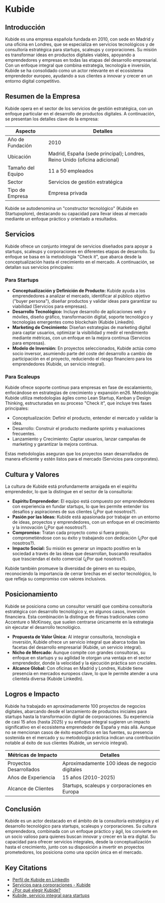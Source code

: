 # Kubide

## Introducción

Kubide es una empresa española fundada en 2010, con sede en Madrid y una oficina en Londres, que se especializa en servicios tecnológicos y de consultoría estratégica para startups, scaleups y corporaciones. Su misión es transformar ideas en productos digitales viables, apoyando a emprendedores y empresas en todas las etapas del desarrollo empresarial. Con un enfoque integral que combina estrategia, tecnología e inversión, Kubide se ha consolidado como un actor relevante en el ecosistema emprendedor europeo, ayudando a sus clientes a innovar y crecer en un entorno digital competitivo.

## Resumen de la Empresa

Kubide opera en el sector de los servicios de gestión estratégica, con un enfoque particular en el desarrollo de productos digitales. A continuación, se presentan los detalles clave de la empresa:

| Aspecto             | Detalles                                                                 |
| ------------------- | ------------------------------------------------------------------------ |
| Año de Fundación    | 2010                                                                     |
| Ubicación           | Madrid, España (sede principal); Londres, Reino Unido (oficina adicional) |
| Tamaño del Equipo   | 11 a 50 empleados                                                        |
| Sector              | Servicios de gestión estratégica                                          |
| Tipo de Empresa     | Empresa privada                                                            |

Kubide se autodenomina un "constructor tecnológico" (Kubide en Startupxplore), destacando su capacidad para llevar ideas al mercado mediante un enfoque práctico y orientado a resultados.

## Servicios

Kubide ofrece un conjunto integral de servicios diseñados para apoyar a startups, scaleups y corporaciones en diferentes etapas de desarrollo. Su enfoque se basa en la metodología "Check it", que abarca desde la conceptualización hasta el crecimiento en el mercado. A continuación, se detallan sus servicios principales:

### Para Startups

*   **Conceptualización y Definición de Producto:** Kubide ayuda a los emprendedores a analizar el mercado, identificar al público objetivo ("buyer persona"), diseñar productos y validar ideas para garantizar su viabilidad (Servicios para empresas).
*   **Desarrollo Tecnológico:** Incluye desarrollo de aplicaciones web y móviles, diseño gráfico, transformación digital, soporte tecnológico y tecnologías emergentes como blockchain (Kubide LinkedIn).
*   **Marketing de Crecimiento:** Diseñan estrategias de marketing digital para captar usuarios, optimizar la visibilidad y medir el rendimiento mediante métricas, con un enfoque en la mejora continua (Servicios para empresas).
*   **Modelo de Inversión:** En proyectos seleccionados, Kubide actúa como socio inversor, asumiendo parte del coste del desarrollo a cambio de participación en el proyecto, reduciendo el riesgo financiero para los emprendedores (Kubide, un servicio integral).

### Para Scaleups

Kubide ofrece soporte continuo para empresas en fase de escalamiento, enfocándose en estrategias de crecimiento y expansión en26. Metodología: Kubide utiliza metodologías ágiles como Lean Startup, Kanban y Design Thinking, estructuradas en su proceso "Check it", que incluye tres fases principales:

*   Conceptualización: Definir el producto, entender el mercado y validar la idea.
*   Desarrollo: Construir el producto mediante sprints y evaluaciones frecuentes.
*   Lanzamiento y Crecimiento: Captar usuarios, lanzar campañas de marketing y garantizar la mejora continua.

Estas metodologías aseguran que los proyectos sean desarrollados de manera eficiente y estén listos para el mercado (Servicios para corporates).

## Cultura y Valores

La cultura de Kubide está profundamente arraigada en el espíritu emprendedor, lo que la distingue en el sector de la consultoría:

*   **Espíritu Emprendedor:** El equipo está compuesto por emprendedores con experiencia en fundar startups, lo que les permite entender los desafíos y aspiraciones de sus clientes (¿Por qué nosotros?).
*   **Pasión por las Ideas:** Kubide está apasionada por trabajar en un entorno de ideas, proyectos y emprendedores, con un enfoque en el crecimiento y la innovación (¿Por qué nosotros?).
*   **Compromiso:** Tratan cada proyecto como si fuera propio, comprometiéndose con su éxito y trabajando con dedicación (¿Por qué nosotros?).
*   **Impacto Social:** Su misión es generar un impacto positivo en la sociedad a través de las ideas que desarrollan, buscando resultados que trasciendan el éxito comercial (¿Por qué nosotros?).

Kubide también promueve la diversidad de género en su equipo, reconociendo la importancia de cerrar brechas en el sector tecnológico, lo que refleja su compromiso con valores inclusivos.

## Posicionamiento

Kubide se posiciona como un consultor versátil que combina consultoría estratégica con desarrollo tecnológico y, en algunos casos, inversión financiera. Esta combinación la distingue de firmas tradicionales como Accenture o McKinsey, que suelen centrarse únicamente en la estrategia sin ejecutar el desarrollo tecnológico.

*   **Propuesta de Valor Única:** Al integrar consultoría, tecnología e inversión, Kubide ofrece un servicio integral que abarca todas las facetas del desarrollo empresarial (Kubide, un servicio integral).
*   **Nicho de Mercado:** Aunque compite con grandes consultoras, su enfoque en startups y su agilidad le otorgan una ventaja en el sector emprendedor, donde la velocidad y la ejecución práctica son cruciales.
*   **Alcance Global:** Con oficinas en Madrid y Londres, Kubide tiene presencia en mercados europeos clave, lo que le permite atender a una clientela diversa (Kubide LinkedIn).

## Logros e Impacto

Kubide ha trabajado en aproximadamente 100 proyectos de negocios digitales, abarcando desde el lanzamiento de productos iniciales para startups hasta la transformación digital de corporaciones. Su experiencia de casi 15 años (hasta 2025) y su enfoque integral sugieren un impacto significativo en el ecosistema emprendedor de España y más allá. Aunque no se mencionan casos de éxito específicos en las fuentes, su presencia sostenida en el mercado y su metodología práctica indican una contribución notable al éxito de sus clientes (Kubide, un servicio integral).

| Métricas de Impacto | Detalles                                   |
| --------------------- | ----------------------------------------- |
| Proyectos Desarrollados | Aproximadamente 100 ideas de negocio digitales |
| Años de Experiencia    | 15 años (2010-2025)                       |
| Alcance de Clientes    | Startups, scaleups y corporaciones en Europa |

## Conclusión

Kubide es un actor destacado en el ámbito de la consultoría estratégica y el desarrollo tecnológico para startups, scaleups y corporaciones. Su cultura emprendedora, combinada con un enfoque práctico y ágil, los convierte en un socio valioso para quienes buscan innovar y crecer en la era digital. Su capacidad para ofrecer servicios integrales, desde la conceptualización hasta el crecimiento, junto con su disposición a invertir en proyectos prometedores, los posiciona como una opción única en el mercado.

## Key Citations

*   [Perfil de Kubide en LinkedIn](https://www.linkedin.com/company/kubide/)
*   [Servicios para corporaciones - Kubide](https://kubide.com/servicios-para-corporaciones/)
*   [¿Por qué elegir Kubide?](https://kubide.com/por-que-nosotros/)
*   [Kubide, servicio integral para startups](https://kubide.com/kubide-servicio-integral-para-startups/)